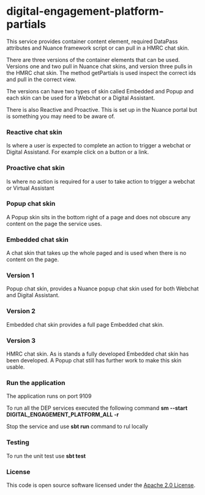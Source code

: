 
# digital-engagement-platform-partials

This service provides container content element, required DataPass attributes and Nuance framework script or can 
pull in a HMRC chat skin.

There are three versions of the container elements that can be used. Versions one and two pull in Nuance chat skins,
and version three pulls in the HMRC chat skin. The method getPartials is used inspect the correct ids and pull in the correct view.

The versions can have two types of skin called Embedded and Popup and each skin can be used for a Webchat or a
Digital Assistant.

There is also Reactive and Proactive. This is set up in the Nuance portal but is something you may need to be aware of.

### Reactive chat skin
Is where a user is expected to complete an action to trigger a webchat or Digital Assistand. For example click on 
a button or a link.

### Proactive chat skin
Is where no action is required for a user to take action to trigger a webchat or Virtual Assistant 

### Popup chat skin
A Popup skin sits in the bottom right of a page and does not obscure any content on the page the service uses.

### Embedded chat skin
A chat skin that takes up the whole paged and is used when there is no content on the page.

### Version 1
Popup chat skin, provides a Nuance popup chat skin used for both Webchat and Digital Assistant.

### Version 2
Embedded chat skin provides a full page Embedded chat skin.

### Version 3
HMRC chat skin. As is stands a fully developed Embedded chat skin has been developed. A Popup chat still has
further work to make this skin usable. 

### Run the application
The application runs on port 9109

To run all the DEP services executed the following command 
**sm --start DIGITAL_ENGAGEMENT_PLATFORM_ALL -r**

Stop the service and use **sbt run** command to rul locally

### Testing
To run the unit test use **sbt test**

### License

This code is open source software licensed under the [Apache 2.0 License]("http://www.apache.org/licenses/LICENSE-2.0.html").
